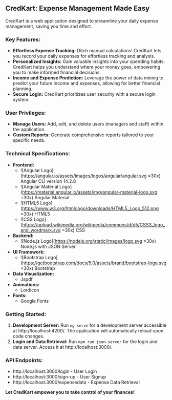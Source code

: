 ## CredKart: Expense Management Made Easy

CredKart is a web application designed to streamline your daily expense management, saving you time and effort.

### Key Features:

- **Effortless Expense Tracking:** Ditch manual calculations! CredKart lets you record your daily expenses for effortless tracking and analysis.
- **Personalized Insights:** Gain valuable insights into your spending habits. CredKart helps you understand where your money goes, empowering you to make informed financial decisions.
- **Income and Expense Prediction:** Leverage the power of data mining to predict your future income and expenses, allowing for better financial planning.
- **Secure Login:** CredKart prioritizes user security with a secure login system.

### User Privileges:

- **Manage Users:** Add, edit, and delete users (managers and staff) within the application.
- **Custom Reports:** Generate comprehensive reports tailored to your specific needs.

### Technical Specifications:

- **Frontend:** 
  - ![Angular Logo](https://angular.io/assets/images/logos/angular/angular.svg =30x) Angular CLI version 14.2.8
  - ![Angular Material Logo](https://material.angular.io/assets/img/angular-material-logo.svg =30x) Angular Material
  - ![HTML5 Logo](https://www.w3.org/html/logo/downloads/HTML5_Logo_512.png =30x) HTML5
  - ![CSS Logo](https://upload.wikimedia.org/wikipedia/commons/d/d5/CSS3_logo_and_wordmark.svg =30x) CSS
- **Backend:** 
  - ![Node.js Logo](https://nodejs.org/static/images/logo.svg =30x) Node.js with JSON Server
- **UI Framework:** 
  - ![Bootstrap Logo](https://getbootstrap.com/docs/5.0/assets/brand/bootstrap-logo.svg =30x) Bootstrap
- **Data Visualization:** 
  - Jspdf
- **Animations:** 
  - Lordicon
- **Fonts:** 
  - Google Fonts

### Getting Started:

1. **Development Server:** Run `ng serve` for a development server accessible at http://localhost:4200/. The application will automatically reload upon code changes.
2. **Login and Data Retrieval:** Run `npm run json-server` for the login and data server. Access it at http://localhost:3000/.

### API Endpoints:

- http://localhost:3000/login - User Login
- http://localhost:3000/sign-up - User Signup
- http://localhost:3000/expensedata - Expense Data Retrieval

**Let CredKart empower you to take control of your finances!**
